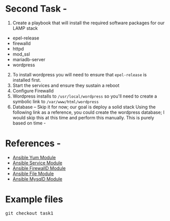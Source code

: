 # Second Task -
1. Create a playbook that will install the required software packages for our LAMP stack
  * epel-release
  * firewalld
  * httpd
  * mod_ssl
  * mariadb-server
  * wordpress
2. To install wordpress you will need to ensure that `epel-release` is installed first.
3. Start the services and ensure they sustain a reboot
4. Configure Firewalld
5. Wordpress installs to `/usr/local/wordpress` so you'll need to create a symbolic link to `/var/www/html/wordpress`
6. Database – Skip it for now; our goal is deploy a solid stack
Using the following link as a reference, you could create the wordpress database; I would skip this at this time and perform this manually.  This is purely based on time -

# References -
* [Ansible Yum Module](http://docs.ansible.com/ansible/yum_module.html)
* [Ansible Service Module](http://docs.ansible.com/ansible/service_module.html)
* [Ansible FirewallD Module](http://docs.ansible.com/ansible/firewalld_module.html)
* [Ansible File Module](http://docs.ansible.com/ansible/file_module.html)
* [Ansible MysqlD Module](http://docs.ansible.com/ansible/list_of_database_modules.html#mysql)

# Example files
<pre>git checkout task1</pre>
